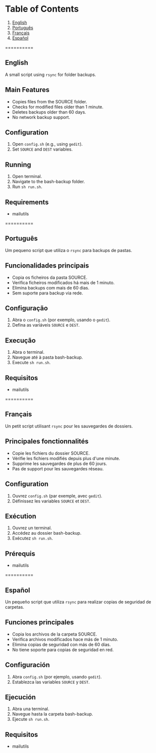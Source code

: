 # Table of Contents

1. [English](#english)
2. [Português](#português)
3. [Français](#français)
4. [Español](#español)

==========

## English

A small script using `rsync` for folder backups.

## Main Features
- Copies files from the SOURCE folder.
- Checks for modified files older than 1 minute.
- Deletes backups older than 60 days.
- No network backup support.

## Configuration
1. Open `config.sh` (e.g., using `gedit`).
2. Set `SOURCE` and `DEST` variables.

## Running
1. Open terminal.
2. Navigate to the bash-backup folder.
3. Run `sh run.sh`.

## Requirements
- mailutils

==========

## Português

Um pequeno script que utiliza o `rsync` para backups de pastas.

## Funcionalidades principais
- Copia os ficheiros da pasta SOURCE.
- Verifica ficheiros modificados há mais de 1 minuto.
- Elimina backups com mais de 60 dias.
- Sem suporte para backup via rede.

## Configuração
1. Abra o `config.sh` (por exemplo, usando o `gedit`).
2. Defina as variáveis `SOURCE` e `DEST`.

## Execução
1. Abra o terminal.
2. Navegue até à pasta bash-backup.
3. Execute `sh run.sh`.

## Requisitos
- mailutils

==========

## Français

Un petit script utilisant `rsync` pour les sauvegardes de dossiers.

## Principales fonctionnalités
- Copie les fichiers du dossier SOURCE.
- Vérifie les fichiers modifiés depuis plus d'une minute.
- Supprime les sauvegardes de plus de 60 jours.
- Pas de support pour les sauvegardes réseau.

## Configuration
1. Ouvrez `config.sh` (par exemple, avec `gedit`).
2. Définissez les variables `SOURCE` et `DEST`.

## Exécution
1. Ouvrez un terminal.
2. Accédez au dossier bash-backup.
3. Exécutez `sh run.sh`.

## Prérequis
- mailutils

==========

## Español

Un pequeño script que utiliza `rsync` para realizar copias de seguridad de carpetas.

## Funciones principales
- Copia los archivos de la carpeta SOURCE.
- Verifica archivos modificados hace más de 1 minuto.
- Elimina copias de seguridad con más de 60 días.
- No tiene soporte para copias de seguridad en red.

## Configuración
1. Abra `config.sh` (por ejemplo, usando `gedit`).
2. Establezca las variables `SOURCE` y `DEST`.

## Ejecución
1. Abra una terminal.
2. Navegue hasta la carpeta bash-backup.
3. Ejecute `sh run.sh`.

## Requisitos
- mailutils
